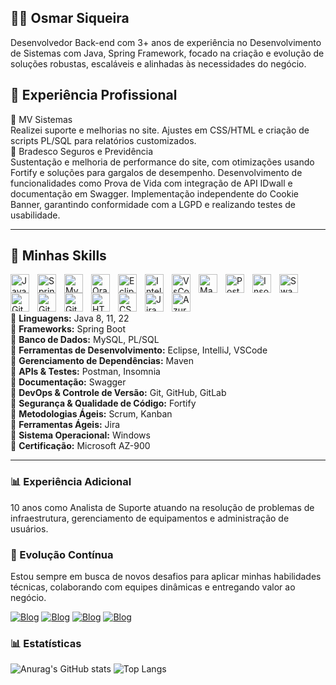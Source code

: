 ## 👨‍💻 Osmar Siqueira
Desenvolvedor Back-end com 3+ anos de experiência no Desenvolvimento de Sistemas com Java, Spring Framework, focado na criação e evolução de soluções robustas, escaláveis e alinhadas às necessidades do negócio.

## 🚀 Experiência Profissional

🔹 MV Sistemas<br/>
Realizei suporte e melhorias no site.
Ajustes em CSS/HTML e criação de scripts PL/SQL para relatórios customizados.<br/>
🔹 Bradesco Seguros e Previdência<br/>
Sustentação e melhoria de performance do site, com otimizações usando Fortify e soluções para gargalos de desempenho.
Desenvolvimento de funcionalidades como Prova de Vida com integração de API IDwall e documentação em Swagger.
Implementação independente do Cookie Banner, garantindo conformidade com a LGPD e realizando testes de usabilidade.
___
## 🎯  Minhas Skills

<div
  
<img 
  align="left" 
  alt="Java"
  title="Java"
  width="30px"
  style="padding-right: 10px;"
  src="https://cdn.jsdelivr.net/gh/devicons/devicon@latest/icons/java/java-original.svg"
/>
<img 
  align="left" 
  alt="Spring"
  title="Spring"
  width="30px"
  style="padding-right: 10px;"
  src="https://cdn.jsdelivr.net/gh/devicons/devicon@latest/icons/spring/spring-original.svg"
/>
<img 
  align="left" 
  alt="MySql"
  title="MySql"
  width="30px"
  style="padding-right: 10px;"
  src="https://cdn.jsdelivr.net/gh/devicons/devicon@latest/icons/mysql/mysql-original.svg" 
/>
<img 
  align="left" 
  alt="Oracle"
  title="Oracle"
  width="30px"
  style="padding-right: 10px;"
 src="https://cdn.jsdelivr.net/gh/devicons/devicon@latest/icons/oracle/oracle-original.svg"
/>
<img 
  align="left" 
  alt="Eclipse"
  title="Eclipse"
  width="30px"
  style="padding-right: 10px;"
 src="https://cdn.jsdelivr.net/gh/devicons/devicon@latest/icons/eclipse/eclipse-original.svg"
/>
<img 
  align="left" 
  alt="Intellij"
  title="Intellij"
  width="30px"
  style="padding-right: 10px;"
  src="https://cdn.jsdelivr.net/gh/devicons/devicon@latest/icons/intellij/intellij-original.svg"
/>
<img 
  align="left" 
  alt="VsCode"
  title="VsCode"
  width="30px"
  style="padding-right: 10px;"
  src="https://cdn.jsdelivr.net/gh/devicons/devicon@latest/icons/vscode/vscode-original-wordmark.svg"
/>
<img 
  align="left" 
  alt="Maven"
  title="Maven"
  width="30px"
  style="padding-right: 10px;"
  src="https://cdn.jsdelivr.net/gh/devicons/devicon@latest/icons/maven/maven-original-wordmark.svg"
/>
<img 
  align="left" 
  alt="Postman"
  title="Postman"
  width="30px"
  style="padding-right: 10px;"
  src="https://cdn.jsdelivr.net/gh/devicons/devicon@latest/icons/postman/postman-original.svg"
/>
<img 
  align="left" 
  alt="Insomnia"
  title="Insomnia"
  width="30px"
  style="padding-right: 10px;"
  src="https://cdn.jsdelivr.net/gh/devicons/devicon@latest/icons/insomnia/insomnia-original.svg" 
/>
<img 
  align="left" 
  alt="Swagger"
  title="Swagger"
  width="30px"
  style="padding-right: 10px;"
  src="https://cdn.jsdelivr.net/gh/devicons/devicon@latest/icons/swagger/swagger-original.svg"
/>
<img 
  align="left" 
  alt="GitHub"
  title="GitHub"
  width="30px"
  style="padding-right: 10px;"
  src="https://cdn.jsdelivr.net/gh/devicons/devicon@latest/icons/git/git-plain.svg" 
/>
          
<img 
  align="left" 
  alt="GitHub"
  title="GitHub"
  width="30px"
  style="padding-right: 10px;"
  src="https://cdn.jsdelivr.net/gh/devicons/devicon@latest/icons/github/github-original.svg"
/>
<img 
  align="left" 
  alt="GitLab"
  title="GitLab"
  width="30px"
  style="padding-right: 10px;"
  src="https://cdn.jsdelivr.net/gh/devicons/devicon@latest/icons/gitlab/gitlab-original.svg"
/>

<img 
  align="left" 
  alt="HTML5"
  title="HTML5"
  width="30px"
  style="padding-right: 10px;"
 src="https://cdn.jsdelivr.net/gh/devicons/devicon@latest/icons/html5/html5-original.svg"
/>
<img 
  align="left" 
  alt="CSS3"
  title="CSS3"
  width="30px"
  style="padding-right: 10px;"
  src="https://cdn.jsdelivr.net/gh/devicons/devicon@latest/icons/css3/css3-original.svg" 
/>

<img 
  align="left" 
  alt="Jira"
  title="Jira"
  width="30px"
  style="padding-right: 10px;"
 src="https://cdn.jsdelivr.net/gh/devicons/devicon@latest/icons/jira/jira-original-wordmark.svg"
/>

<img 
  align="left" 
  alt="Azure"
  title="Azure"
  width="30px"
  style="padding-right: 10px;"
  src="https://cdn.jsdelivr.net/gh/devicons/devicon@latest/icons/azure/azure-original.svg"
/><br/>
</div><br/>

🔹 **Linguagens:** Java 8, 11, 22 </br>
🔹 **Frameworks:** Spring Boot </br>
🔹 **Banco de Dados:** MySQL, PL/SQL </br>
🔹 **Ferramentas de Desenvolvimento:** Eclipse, IntelliJ, VSCode </br>
🔹 **Gerenciamento de Dependências:** Maven </br>
🔹 **APIs & Testes:** Postman, Insomnia </br>
🔹 **Documentação:** Swagger </br>
🔹 **DevOps & Controle de Versão:** Git, GitHub, GitLab </br>
🔹 **Segurança & Qualidade de Código:** Fortify </br>
🔹 **Metodologias Ágeis:** Scrum, Kanban </br>
🔹 **Ferramentas Ágeis:** Jira </br>
🔹 **Sistema Operacional:** Windows </br>
🔹 **Certificação:** Microsoft AZ-900

___


### 📊 Experiência Adicional

10 anos como Analista de Suporte atuando na resolução de problemas de infraestrutura, gerenciamento de equipamentos e administração de usuários.

### 🌱 Evolução Contínua
Estou sempre em busca de novos desafios para aplicar minhas habilidades técnicas, colaborando com equipes dinâmicas e entregando valor ao negócio.

[![Blog](https://img.shields.io/badge/LinkedIn-0077B5?style=for-the-badge&logo=linkedin&logoColor=white)](https://linkedin.com/in/osmarsiqueirasoares)
[![Blog](https://img.shields.io/badge/Gmail-D14836?style=for-the-badge&logo=gmail&logoColor=white)](mailto:osmarsiqueirasoares@gmail.com)
[![Blog](https://img.shields.io/github/followers/Osmarcode.svg?style=social&label=Follow&maxAge=2592000)](https://github.com/Osmarcode)
[![Blog](https://img.shields.io/github/stars/Osmarcode/Osmarcode.svg)](https://github.com/Osmarcode?tab=repositories)

### 📊 Estatísticas
![Anurag's GitHub stats](https://github-readme-stats.vercel.app/api?username=Osmarcode&show_icons=true&theme=dracula)
![Top Langs](https://github-readme-stats.vercel.app/api/top-langs/?username=Osmarcode&layout=compact)






